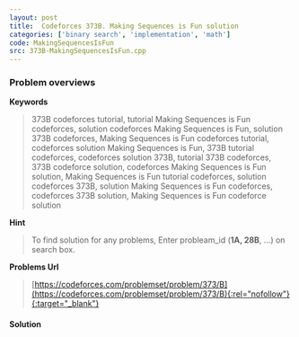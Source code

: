 ```yaml
---
layout: post
title:  Codeforces 373B. Making Sequences is Fun solution
categories: ['binary search', 'implementation', 'math']
code: MakingSequencesIsFun
src: 373B-MakingSequencesIsFun.cpp
---
```

### **Problem overviews**

**Keywords**
> 373B codeforces tutorial, tutorial Making Sequences is Fun codeforces, solution codeforces Making Sequences is Fun, solution 373B codeforces, Making Sequences is Fun codeforces tutorial, codeforces solution Making Sequences is Fun, 373B tutorial codeforces, codeforces solution 373B, tutorial 373B codeforces, 373B codeforce solution, codeforces Making Sequences is Fun solution, Making Sequences is Fun tutorial codeforces, solution codeforces 373B, solution Making Sequences is Fun codeforces, codeforces 373B solution, Making Sequences is Fun codeforce solution

**Hint**
> To find solution for any problems, Enter probleam_id (**1A, 28B**, ...) on search box. 

**Problems Url**
> [https://codeforces.com/problemset/problem/373/B](https://codeforces.com/problemset/problem/373/B){:rel="nofollow"}{:target="_blank"}

#### **Solution**



